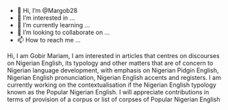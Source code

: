 - 👋 Hi, I’m @Margob28
- 👀 I’m interested in ...
- 🌱 I’m currently learning ...
- 💞️ I’m looking to collaborate on ...
- 📫 How to reach me ...

<!---
Margob28/Margob28 is a ✨ special ✨ repository because its `README.md` (this file) appears on your GitHub profile.
You can click the Preview link to take a look at your changes.
--->
Hi, I am Gobir Mariam, I am interested in articles that centres on discourses on Nigerian English, its typology and other matters that are of concern to Nigerian language development, with emphasis on Nigerian Pidgin English, Nigerian English pronunciation, Nigerian English accents and registers. I am currently working on the contextualisation if the Nigerian English typology known as the Popular Nigerian English. I will appreciate contributions in terms of provision of a corpus or list of corpses of Popular Nigerian English

